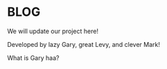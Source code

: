 # BLOG
We will update our project here!


Developed by lazy Gary, great Levy, and clever Mark!

What is Gary haa?




















